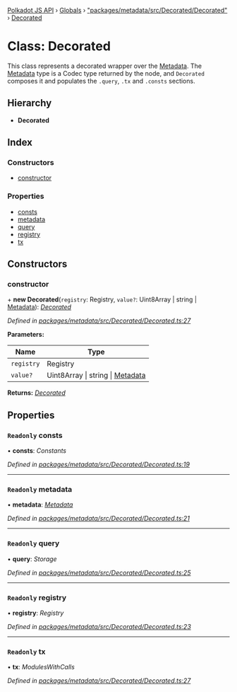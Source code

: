 [Polkadot JS API](../README.md) › [Globals](../globals.md) › ["packages/metadata/src/Decorated/Decorated"](../modules/_packages_metadata_src_decorated_decorated_.md) › [Decorated](_packages_metadata_src_decorated_decorated_.decorated.md)

# Class: Decorated

This class represents a decorated wrapper over the [Metadata](_packages_metadata_src_metadata_metadata_.metadata.md). The
[Metadata](_packages_metadata_src_metadata_metadata_.metadata.md) type is a Codec type returned by the node, and `Decorated`
composes it and populates the `.query`, `.tx` and `.consts` sections.

## Hierarchy

* **Decorated**

## Index

### Constructors

* [constructor](_packages_metadata_src_decorated_decorated_.decorated.md#constructor)

### Properties

* [consts](_packages_metadata_src_decorated_decorated_.decorated.md#readonly-consts)
* [metadata](_packages_metadata_src_decorated_decorated_.decorated.md#readonly-metadata)
* [query](_packages_metadata_src_decorated_decorated_.decorated.md#readonly-query)
* [registry](_packages_metadata_src_decorated_decorated_.decorated.md#readonly-registry)
* [tx](_packages_metadata_src_decorated_decorated_.decorated.md#readonly-tx)

## Constructors

###  constructor

\+ **new Decorated**(`registry`: Registry, `value?`: Uint8Array | string | [Metadata](_packages_metadata_src_metadata_metadata_.metadata.md)): *[Decorated](_packages_metadata_src_decorated_decorated_.decorated.md)*

*Defined in [packages/metadata/src/Decorated/Decorated.ts:27](https://github.com/polkadot-js/api/blob/45c2c40a3e/packages/metadata/src/Decorated/Decorated.ts#L27)*

**Parameters:**

Name | Type |
------ | ------ |
`registry` | Registry |
`value?` | Uint8Array &#124; string &#124; [Metadata](_packages_metadata_src_metadata_metadata_.metadata.md) |

**Returns:** *[Decorated](_packages_metadata_src_decorated_decorated_.decorated.md)*

## Properties

### `Readonly` consts

• **consts**: *Constants*

*Defined in [packages/metadata/src/Decorated/Decorated.ts:19](https://github.com/polkadot-js/api/blob/45c2c40a3e/packages/metadata/src/Decorated/Decorated.ts#L19)*

___

### `Readonly` metadata

• **metadata**: *[Metadata](_packages_metadata_src_metadata_metadata_.metadata.md)*

*Defined in [packages/metadata/src/Decorated/Decorated.ts:21](https://github.com/polkadot-js/api/blob/45c2c40a3e/packages/metadata/src/Decorated/Decorated.ts#L21)*

___

### `Readonly` query

• **query**: *Storage*

*Defined in [packages/metadata/src/Decorated/Decorated.ts:25](https://github.com/polkadot-js/api/blob/45c2c40a3e/packages/metadata/src/Decorated/Decorated.ts#L25)*

___

### `Readonly` registry

• **registry**: *Registry*

*Defined in [packages/metadata/src/Decorated/Decorated.ts:23](https://github.com/polkadot-js/api/blob/45c2c40a3e/packages/metadata/src/Decorated/Decorated.ts#L23)*

___

### `Readonly` tx

• **tx**: *ModulesWithCalls*

*Defined in [packages/metadata/src/Decorated/Decorated.ts:27](https://github.com/polkadot-js/api/blob/45c2c40a3e/packages/metadata/src/Decorated/Decorated.ts#L27)*
